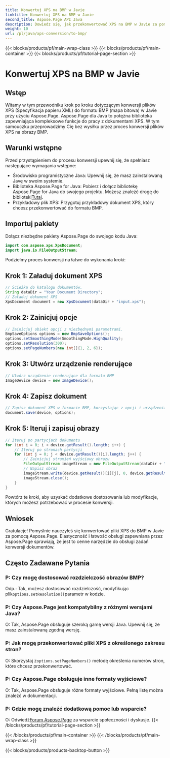 ```yaml
---
title: Konwertuj XPS na BMP w Javie
linktitle: Konwertuj XPS na BMP w Javie
second_title: Aspose.Page API Java
description: Dowiedz się, jak przekonwertować XPS na BMP w Javie za pomocą Aspose.Page. Postępuj zgodnie z naszym prostym przewodnikiem, aby uzyskać wydajną i wysokiej jakości konwersję dokumentów.
weight: 10
url: /pl/java/xps-conversion/to-bmp/
---
```


{{< blocks/products/pf/main-wrap-class >}}
{{< blocks/products/pf/main-container >}}
{{< blocks/products/pf/tutorial-page-section >}}

# Konwertuj XPS na BMP w Javie

## Wstęp
Witamy w tym przewodniku krok po kroku dotyczącym konwersji plików XPS (Specyfikacja papieru XML) do formatu BMP (mapa bitowa) w Javie przy użyciu Aspose.Page. Aspose.Page dla Java to potężna biblioteka zapewniająca kompleksowe funkcje do pracy z dokumentami XPS. W tym samouczku przeprowadzimy Cię bez wysiłku przez proces konwersji plików XPS na obrazy BMP.
## Warunki wstępne
Przed przystąpieniem do procesu konwersji upewnij się, że spełniasz następujące wymagania wstępne:
- Środowisko programistyczne Java: Upewnij się, że masz zainstalowaną Javę w swoim systemie.
-  Biblioteka Aspose.Page for Java: Pobierz i dołącz bibliotekę Aspose.Page for Java do swojego projektu. Możesz znaleźć drogę do biblioteki[Tutaj](https://releases.aspose.com/page/java/).
- Przykładowy plik XPS: Przygotuj przykładowy dokument XPS, który chcesz przekonwertować do formatu BMP.
## Importuj pakiety
Dołącz niezbędne pakiety Aspose.Page do swojego kodu Java:
```java
import com.aspose.xps.XpsDocument;
import java.io.FileOutputStream;
```
Podzielmy proces konwersji na łatwe do wykonania kroki:
## Krok 1: Załaduj dokument XPS
```java
// Ścieżka do katalogu dokumentów.
String dataDir = "Your Document Directory";
// Załaduj dokument XPS
XpsDocument document = new XpsDocument(dataDir + "input.xps");
```
## Krok 2: Zainicjuj opcje
```java
// Zainicjuj obiekt opcji z niezbędnymi parametrami.
BmpSaveOptions options = new BmpSaveOptions();
options.setSmoothingMode(SmoothingMode.HighQuality);
options.setResolution(300);
options.setPageNumbers(new int[]{1, 2, 6});
```
## Krok 3: Utwórz urządzenie renderujące
```java
// Utwórz urządzenie renderujące dla formatu BMP
ImageDevice device = new ImageDevice();
```
## Krok 4: Zapisz dokument
```java
// Zapisz dokument XPS w formacie BMP, korzystając z opcji i urządzenia
document.save(device, options);
```
## Krok 5: Iteruj i zapisuj obrazy
```java
// Iteruj po partycjach dokumentu
for (int i = 0; i < device.getResult().length; i++) {
    // Iteruj po stronach partycji
    for (int j = 0; j < device.getResult()[i].length; j++) {
        // Zainicjuj strumień wyjściowy obrazu
        FileOutputStream imageStream = new FileOutputStream(dataDir + "XPStoBMP" + "_" + (i + 1) + "_" + (j + 1) + ".bmp");
        // Napisz obraz
        imageStream.write(device.getResult()[i][j], 0, device.getResult()[i][j].length);
        imageStream.close();
    }
}
```
Powtórz te kroki, aby uzyskać dodatkowe dostosowania lub modyfikacje, których możesz potrzebować w procesie konwersji.
## Wniosek
Gratulacje! Pomyślnie nauczyłeś się konwertować pliki XPS do BMP w Javie za pomocą Aspose.Page. Elastyczność i łatwość obsługi zapewniana przez Aspose.Page sprawiają, że jest to cenne narzędzie do obsługi zadań konwersji dokumentów.
## Często Zadawane Pytania
### P: Czy mogę dostosować rozdzielczość obrazów BMP?
 Odp.: Tak, możesz dostosować rozdzielczość, modyfikując plik`options.setResolution()`parametr w kodzie.
### P: Czy Aspose.Page jest kompatybilny z różnymi wersjami Java?
O: Tak, Aspose.Page obsługuje szeroką gamę wersji Java. Upewnij się, że masz zainstalowaną zgodną wersję.
### P: Jak mogę przekonwertować pliki XPS z określonego zakresu stron?
 O: Skorzystaj z`options.setPageNumbers()` metodę określenia numerów stron, które chcesz przekonwertować.
### P: Czy Aspose.Page obsługuje inne formaty wyjściowe?
O: Tak, Aspose.Page obsługuje różne formaty wyjściowe. Pełną listę można znaleźć w dokumentacji.
### P: Gdzie mogę znaleźć dodatkową pomoc lub wsparcie?
 O: Odwiedź[Forum Aspose.Page](https://forum.aspose.com/c/page/39) za wsparcie społeczności i dyskusje.
{{< /blocks/products/pf/tutorial-page-section >}}

{{< /blocks/products/pf/main-container >}}
{{< /blocks/products/pf/main-wrap-class >}}

{{< blocks/products/products-backtop-button >}}
